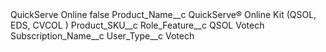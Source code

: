 <?xml version="1.0" encoding="UTF-8"?>
<CustomMetadata xmlns="http://soap.sforce.com/2006/04/metadata" xmlns:xsi="http://www.w3.org/2001/XMLSchema-instance" xmlns:xsd="http://www.w3.org/2001/XMLSchema">
    <label>QuickServe Online</label>
    <protected>false</protected>
    <values>
        <field>Product_Name__c</field>
        <value xsi:type="xsd:string">QuickServe® Online Kit (QSOL, EDS, CVCOL )</value>
    </values>
    <values>
        <field>Product_SKU__c</field>
        <value xsi:nil="true"/>
    </values>
    <values>
        <field>Role_Feature__c</field>
        <value xsi:type="xsd:string">QSOL Votech</value>
    </values>
    <values>
        <field>Subscription_Name__c</field>
        <value xsi:nil="true"/>
    </values>
    <values>
        <field>User_Type__c</field>
        <value xsi:type="xsd:string">Votech</value>
    </values>
</CustomMetadata>
